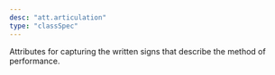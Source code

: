 ```yaml
---
desc: "att.articulation"
type: "classSpec"
---
```


Attributes for capturing the written signs that describe the method of
performance.